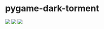 # pygame-dark-torment
<p> </p>
<img src ="https://github.com/hyperrfirebreakyt/pygame-dark-torment/tree/master/image">
<img src ="https://github.com/hyperrfirebreakyt/pygame-dark-torment/blob/master/image/Capture.PNG">
<img src ="https://github.com/hyperrfirebreakyt/pygame-dark-torment/blob/master/image/Capture1.PNG">
